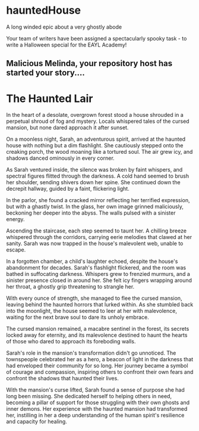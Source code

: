 # hauntedHouse
A long winded epic about a very ghostly abode

Your team of writers have been assigned a spectacularly spooky task - to write a Halloween special for the EAYL Academy!


<h2>Malicious Melinda, your repository host has started your story....</h2>
<h1>The Haunted Lair </h1>

In the heart of a desolate, overgrown forest stood a house shrouded in a perpetual shroud of fog and mystery. Locals whispered tales of the cursed mansion, but none dared approach it after sunset.

On a moonless night, Sarah, an adventurous spirit, arrived at the haunted house with nothing but a dim flashlight. She cautiously stepped onto the creaking porch, the wood moaning like a tortured soul. The air grew icy, and shadows danced ominously in every corner.

As Sarah ventured inside, the silence was broken by faint whispers, and spectral figures flitted through the darkness. A cold hand seemed to brush her shoulder, sending shivers down her spine. She continued down the decrepit hallway, guided by a faint, flickering light.

In the parlor, she found a cracked mirror reflecting her terrified expression, but with a ghastly twist. In the glass, her own image grinned maliciously, beckoning her deeper into the abyss. The walls pulsed with a sinister energy.

Ascending the staircase, each step seemed to taunt her. A chilling breeze whispered through the corridors, carrying eerie melodies that clawed at her sanity. Sarah was now trapped in the house's malevolent web, unable to escape.

In a forgotten chamber, a child's laughter echoed, despite the house's abandonment for decades. Sarah's flashlight flickered, and the room was bathed in suffocating darkness. Whispers grew to frenzied murmurs, and a sinister presence closed in around her. She felt icy fingers wrapping around her throat, a ghostly grip threatening to strangle her.

With every ounce of strength, she managed to flee the cursed mansion, leaving behind the haunted horrors that lurked within. As she stumbled back into the moonlight, the house seemed to leer at her with malevolence, waiting for the next brave soul to dare its unholy embrace.

The cursed mansion remained, a macabre sentinel in the forest, its secrets locked away for eternity, and its malevolence destined to haunt the hearts of those who dared to approach its foreboding walls.

Sarah's role in the mansion's transformation didn't go unnoticed. The townspeople celebrated her as a hero, a beacon of light in the darkness that had enveloped their community for so long. Her journey became a symbol of courage and compassion, inspiring others to confront their own fears and confront the shadows that haunted their lives.

With the mansion's curse lifted, Sarah found a sense of purpose she had long been missing. She dedicated herself to helping others in need, becoming a pillar of support for those struggling with their own ghosts and inner demons. Her experience with the haunted mansion had transformed her, instilling in her a deep understanding of the human spirit's resilience and capacity for healing.
